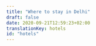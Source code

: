 ```yaml
---
title: "Where to stay in Delhi"
draft: false
date: 2020-09-21T12:59:23+02:00
translationKey: hotels
id: "hotels"
---
```

